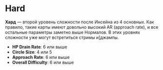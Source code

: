 Hard
================

**Хард** — второй уровень сложности после Инсейна из 4 основных. Как правило, такие карты имеют довольно высокий AR (approach rate), и все остальные параметры заметно выше Нормалов. В этих уровнях сложности уже могут встретиться стримы и[джампы.

-   **HP Drain Rate**: 6 или выше
-   **Circle Size**: 4 или 5
-   **Approach Rate**: 6 или выше
-   **Overall Difficulty**: 6 или выше
